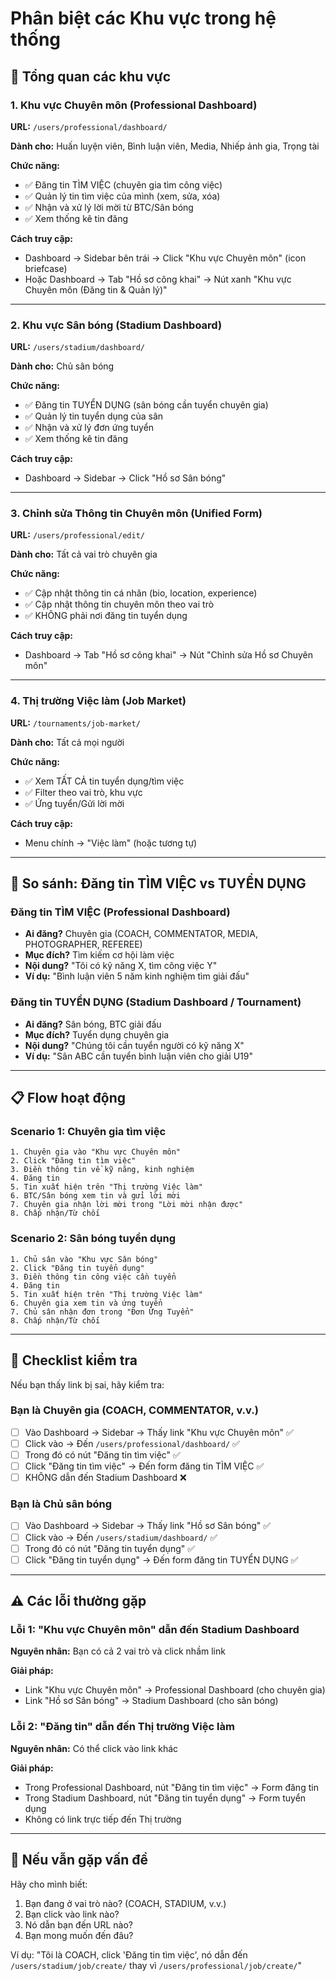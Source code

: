 # Phân biệt các Khu vực trong hệ thống

## 📍 Tổng quan các khu vực

### 1. **Khu vực Chuyên môn** (Professional Dashboard)
**URL:** `/users/professional/dashboard/`

**Dành cho:** Huấn luyện viên, Bình luận viên, Media, Nhiếp ảnh gia, Trọng tài

**Chức năng:**
- ✅ Đăng tin TÌM VIỆC (chuyên gia tìm công việc)
- ✅ Quản lý tin tìm việc của mình (xem, sửa, xóa)
- ✅ Nhận và xử lý lời mời từ BTC/Sân bóng
- ✅ Xem thống kê tin đăng

**Cách truy cập:**
- Dashboard → Sidebar bên trái → Click "Khu vực Chuyên môn" (icon briefcase)
- Hoặc Dashboard → Tab "Hồ sơ công khai" → Nút xanh "Khu vực Chuyên môn (Đăng tin & Quản lý)"

---

### 2. **Khu vực Sân bóng** (Stadium Dashboard)
**URL:** `/users/stadium/dashboard/`

**Dành cho:** Chủ sân bóng

**Chức năng:**
- ✅ Đăng tin TUYỂN DỤNG (sân bóng cần tuyển chuyên gia)
- ✅ Quản lý tin tuyển dụng của sân
- ✅ Nhận và xử lý đơn ứng tuyển
- ✅ Xem thống kê tin đăng

**Cách truy cập:**
- Dashboard → Sidebar → Click "Hồ sơ Sân bóng"

---

### 3. **Chỉnh sửa Thông tin Chuyên môn** (Unified Form)
**URL:** `/users/professional/edit/`

**Dành cho:** Tất cả vai trò chuyên gia

**Chức năng:**
- ✅ Cập nhật thông tin cá nhân (bio, location, experience)
- ✅ Cập nhật thông tin chuyên môn theo vai trò
- ✅ KHÔNG phải nơi đăng tin tuyển dụng

**Cách truy cập:**
- Dashboard → Tab "Hồ sơ công khai" → Nút "Chỉnh sửa Hồ sơ Chuyên môn"

---

### 4. **Thị trường Việc làm** (Job Market)
**URL:** `/tournaments/job-market/`

**Dành cho:** Tất cả mọi người

**Chức năng:**
- ✅ Xem TẤT CẢ tin tuyển dụng/tìm việc
- ✅ Filter theo vai trò, khu vực
- ✅ Ứng tuyển/Gửi lời mời

**Cách truy cập:**
- Menu chính → "Việc làm" (hoặc tương tự)

---

## 🔄 So sánh: Đăng tin TÌM VIỆC vs TUYỂN DỤNG

### Đăng tin TÌM VIỆC (Professional Dashboard)
- **Ai đăng?** Chuyên gia (COACH, COMMENTATOR, MEDIA, PHOTOGRAPHER, REFEREE)
- **Mục đích?** Tìm kiếm cơ hội làm việc
- **Nội dung?** "Tôi có kỹ năng X, tìm công việc Y"
- **Ví dụ:** "Bình luận viên 5 năm kinh nghiệm tìm giải đấu"

### Đăng tin TUYỂN DỤNG (Stadium Dashboard / Tournament)
- **Ai đăng?** Sân bóng, BTC giải đấu
- **Mục đích?** Tuyển dụng chuyên gia
- **Nội dung?** "Chúng tôi cần tuyển người có kỹ năng X"
- **Ví dụ:** "Sân ABC cần tuyển bình luận viên cho giải U19"

---

## 📋 Flow hoạt động

### Scenario 1: Chuyên gia tìm việc
```
1. Chuyên gia vào "Khu vực Chuyên môn"
2. Click "Đăng tin tìm việc"
3. Điền thông tin về kỹ năng, kinh nghiệm
4. Đăng tin
5. Tin xuất hiện trên "Thị trường Việc làm"
6. BTC/Sân bóng xem tin và gửi lời mời
7. Chuyên gia nhận lời mời trong "Lời mời nhận được"
8. Chấp nhận/Từ chối
```

### Scenario 2: Sân bóng tuyển dụng
```
1. Chủ sân vào "Khu vực Sân bóng" 
2. Click "Đăng tin tuyển dụng"
3. Điền thông tin công việc cần tuyển
4. Đăng tin
5. Tin xuất hiện trên "Thị trường Việc làm"
6. Chuyên gia xem tin và ứng tuyển
7. Chủ sân nhận đơn trong "Đơn Ứng Tuyển"
8. Chấp nhận/Từ chối
```

---

## 🎯 Checklist kiểm tra

Nếu bạn thấy link bị sai, hãy kiểm tra:

### Bạn là Chuyên gia (COACH, COMMENTATOR, v.v.)
- [ ] Vào Dashboard → Sidebar → Thấy link "Khu vực Chuyên môn" ✅
- [ ] Click vào → Đến `/users/professional/dashboard/` ✅
- [ ] Trong đó có nút "Đăng tin tìm việc" ✅
- [ ] Click "Đăng tin tìm việc" → Đến form đăng tin TÌM VIỆC ✅
- [ ] KHÔNG dẫn đến Stadium Dashboard ❌

### Bạn là Chủ sân bóng
- [ ] Vào Dashboard → Sidebar → Thấy link "Hồ sơ Sân bóng" ✅
- [ ] Click vào → Đến `/users/stadium/dashboard/` ✅
- [ ] Trong đó có nút "Đăng tin tuyển dụng" ✅
- [ ] Click "Đăng tin tuyển dụng" → Đến form đăng tin TUYỂN DỤNG ✅

---

## ⚠️ Các lỗi thường gặp

### Lỗi 1: "Khu vực Chuyên môn" dẫn đến Stadium Dashboard
**Nguyên nhân:** Bạn có cả 2 vai trò và click nhầm link

**Giải pháp:** 
- Link "Khu vực Chuyên môn" → Professional Dashboard (cho chuyên gia)
- Link "Hồ sơ Sân bóng" → Stadium Dashboard (cho sân bóng)

### Lỗi 2: "Đăng tin" dẫn đến Thị trường Việc làm
**Nguyên nhân:** Có thể click vào link khác

**Giải pháp:**
- Trong Professional Dashboard, nút "Đăng tin tìm việc" → Form đăng tin
- Trong Stadium Dashboard, nút "Đăng tin tuyển dụng" → Form tuyển dụng
- Không có link trực tiếp đến Thị trường

---

## 🔧 Nếu vẫn gặp vấn đề

Hãy cho mình biết:
1. Bạn đang ở vai trò nào? (COACH, STADIUM, v.v.)
2. Bạn click vào link nào?
3. Nó dẫn bạn đến URL nào?
4. Bạn mong muốn đến đâu?

Ví dụ: "Tôi là COACH, click 'Đăng tin tìm việc', nó dẫn đến `/users/stadium/job/create/` thay vì `/users/professional/job/create/`"

